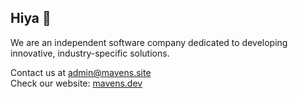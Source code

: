 ## Hiya 👋

We are an independent software company dedicated to developing innovative, industry-specific solutions. 

Contact us at <admin@mavens.site> <br>
Check our website: [mavens.dev](https://mavens.site)
